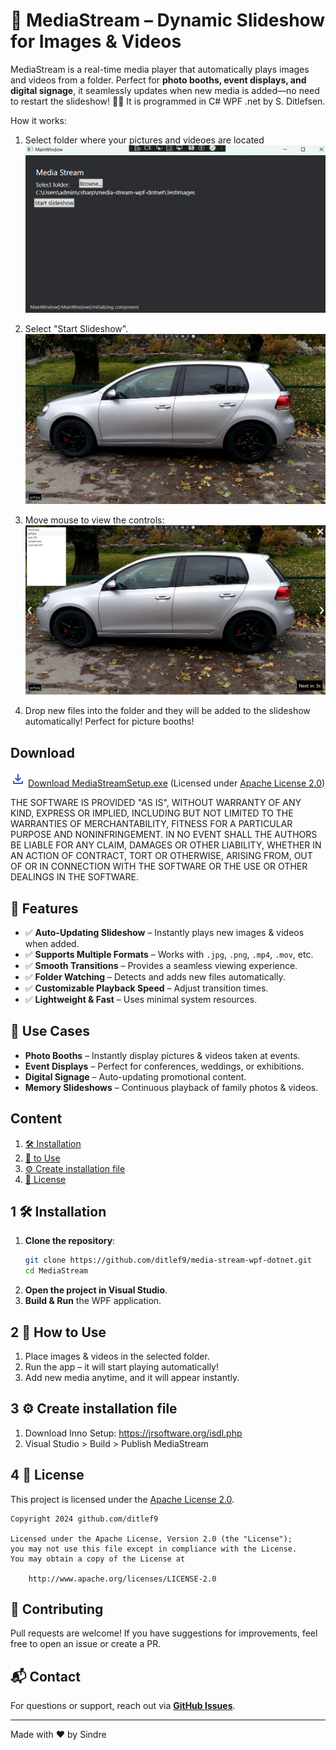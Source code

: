 # 📸 MediaStream – Dynamic Slideshow for Images & Videos

MediaStream is a real-time media player that automatically plays images and videos from a folder. 
Perfect for **photo booths, event displays, and digital signage**, 
it seamlessly updates when new media is added—no need to restart the slideshow! 🎥✨
It is programmed in C# WPF .net by S. Ditlefsen.

How it works:
1. Select folder where your pictures and videoes are located
![Select folder](docs/main-window.png)

2. Select "Start Slideshow". 
![Select folder](docs/slideshow-without-controls.jpg)

3. Move mouse to view the controls: 
![Select folder](docs/slideshow-with-controls.jpg)
 
4. Drop new files into the folder and they will be added to the slideshow automatically! Perfect for picture booths!

## Download 

![Download](docs/download_24dp_2854C5_FILL0_wght400_GRAD0_opsz24.png) [Download MediaStreamSetup.exe](https://github.com/ditlef9/x/raw/refs/heads/main/Installer/Output/MediaStreamSetup.exe)
(Licensed under 
[Apache License 2.0](https://www.apache.org/licenses/LICENSE-2.0))

THE SOFTWARE IS PROVIDED "AS IS", WITHOUT WARRANTY OF ANY KIND, EXPRESS OR IMPLIED, INCLUDING BUT NOT LIMITED TO THE WARRANTIES OF MERCHANTABILITY, FITNESS FOR A PARTICULAR PURPOSE AND NONINFRINGEMENT. IN NO EVENT SHALL THE AUTHORS BE LIABLE FOR ANY CLAIM, DAMAGES OR OTHER LIABILITY, WHETHER IN AN ACTION OF CONTRACT, TORT OR OTHERWISE, ARISING FROM, OUT OF OR IN CONNECTION WITH THE SOFTWARE OR THE USE OR OTHER DEALINGS IN THE SOFTWARE.

## 🚀 Features
- ✅ **Auto-Updating Slideshow** – Instantly plays new images & videos when added.
- ✅ **Supports Multiple Formats** – Works with `.jpg`, `.png`, `.mp4`, `.mov`, etc.
- ✅ **Smooth Transitions** – Provides a seamless viewing experience.
- ✅ **Folder Watching** – Detects and adds new files automatically.
- ✅ **Customizable Playback Speed** – Adjust transition times.
- ✅ **Lightweight & Fast** – Uses minimal system resources.

## 🎯 Use Cases
- **Photo Booths** – Instantly display pictures & videos taken at events.
- **Event Displays** – Perfect for conferences, weddings, or exhibitions.
- **Digital Signage** – Auto-updating promotional content.
- **Memory Slideshows** – Continuous playback of family photos & videos.

## Content 

1. [🛠 Installation](#-installation)
2. [📂 to Use](#-how-to-use)
3. [⚙️ Create installation file](#-create-installation-file)
4. [📜 License](#-license)

## 1 🛠 Installation
1. **Clone the repository**:
   ```sh
   git clone https://github.com/ditlef9/media-stream-wpf-dotnet.git
   cd MediaStream
   ```
2. **Open the project in Visual Studio**.
3. **Build & Run** the WPF application.

## 2 📂 How to Use
1. Place images & videos in the selected folder.
2. Run the app – it will start playing automatically!
3. Add new media anytime, and it will appear instantly.


## 3 ⚙️ Create installation file

1. Download Inno Setup: https://jrsoftware.org/isdl.php
2. Visual Studio > Build > Publish MediaStream


## 4 📜 License
This project is licensed under the
[Apache License 2.0](https://www.apache.org/licenses/LICENSE-2.0).

```
Copyright 2024 github.com/ditlef9

Licensed under the Apache License, Version 2.0 (the "License");
you may not use this file except in compliance with the License.
You may obtain a copy of the License at

    http://www.apache.org/licenses/LICENSE-2.0
```

## 🤝 Contributing
Pull requests are welcome! If you have suggestions for improvements, feel free to open an issue or create a PR.

## 📬 Contact
For questions or support, reach out via **[GitHub Issues](https://github.com/ditlef9/media-stream-wpf-dotnet/issues)**.

---
Made with ❤️ by Sindre

